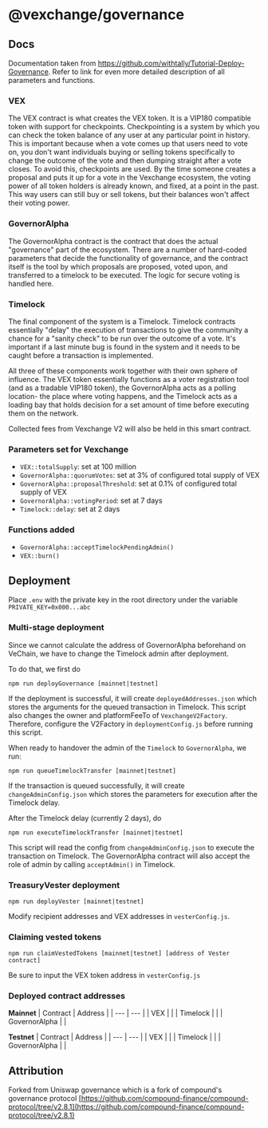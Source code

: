 # @vexchange/governance

## Docs 

Documentation taken from https://github.com/withtally/Tutorial-Deploy-Governance. Refer to link for even more detailed description of all parameters and functions.

### **VEX**

The VEX contract is what creates the VEX token. It is a VIP180 compatible token with support for checkpoints. Checkpointing is a system by which you can check the token balance of any user at any particular point in history. This is important because when a vote comes up that users need to vote on, you don't want individuals buying or selling tokens specifically to change the outcome of the vote and then dumping straight after a vote closes. To avoid this, checkpoints are used. By the time someone creates a proposal and puts it up for a vote in the Vexchange ecosystem, the voting power of all token holders is already known, and fixed, at a point in the past. This way users can still buy or sell tokens, but their balances won't affect their voting power. 

### **GovernorAlpha**

The GovernorAlpha contract is the contract that does the actual "governance" part of the ecosystem. There are a number of hard-coded parameters that decide the functionality of governance, and the contract itself is the tool by which proposals are proposed, voted upon, and transferred to a timelock to be executed. The logic for secure voting is handled here. 

### **Timelock**

The final component of the system is a Timelock. Timelock contracts essentially "delay" the execution of transactions to give the community a chance for a "sanity check" to be run over the outcome of a vote. It's important if a last minute bug is found in the system and it needs to be caught before a transaction is implemented.

All three of these components work together with their own sphere of influence. The VEX token essentially functions as a voter registration tool (and as a tradable VIP180 token), the GovernorAlpha acts as a polling location- the place where voting happens, and the Timelock acts as a loading bay that holds decision for a set amount of time before executing them on the network. 

Collected fees from Vexchange V2 will also be held in this smart contract. 

### Parameters set for Vexchange

- `VEX::totalSupply`: set at 100 million
- `GovernorAlpha::quorumVotes`: set at 3% of configured total supply of VEX
- `GovernorAlpha::proposalThreshold`: set at 0.1% of configured total supply of VEX
- `GovernorAlpha::votingPeriod`: set at 7 days
- `Timelock::delay`: set at 2 days

### Functions added 

- `GovernorAlpha::acceptTimelockPendingAdmin()`
- `VEX::burn()`

## Deployment

Place `.env` with the private key in the root directory under the variable `PRIVATE_KEY=0x000...abc`

### Multi-stage deployment

Since we cannot calculate the address of GovernorAlpha beforehand on VeChain, we have to change the Timelock admin after deployment. 

To do that, we first do 
```
npm run deployGovernance [mainnet|testnet]
```
If the deployment is successful, it will create `deployedAddresses.json` which stores the arguments for the queued transaction in Timelock. This script also changes the owner and platformFeeTo of `VexchangeV2Factory`. Therefore, configure the V2Factory in `deploymentConfig.js` before running this script.

When ready to handover the admin of the `Timelock` to `GovernorAlpha`, we run:

```
npm run queueTimelockTransfer [mainnet|testnet]
```
If the transaction is queued successfully, it will create `changeAdminConfig.json` which stores the parameters for execution after the Timelock delay. 


After the Timelock delay (currently 2 days), do 
```
npm run executeTimelockTransfer [mainnet|testnet]
```
This script will read the config from `changeAdminConfig.json` to execute the transaction on Timelock. The GovernorAlpha contract will also accept the role of admin by calling `acceptAdmin()` in Timelock. 

### TreasuryVester deployment
```
npm run deployVester [mainnet|testnet]
```

Modify recipient addresses and VEX addresses in `vesterConfig.js`.


### Claiming vested tokens
```
npm run claimVestedTokens [mainnet|testnet] [address of Vester contract]
```

Be sure to input the VEX token address in `vesterConfig.js`

### Deployed contract addresses 

**Mainnet**
| Contract       | Address                             |
| ---            | ---                                 |
| VEX            |                                     |
| Timelock       |                                     |
| GovernorAlpha  |                                     |


**Testnet**
| Contract       | Address                             |
| ---            | ---                                 |
| VEX            |                                     |
| Timelock       |                                     |
| GovernorAlpha  |                                     |

## Attribution

Forked from Uniswap governance which is a fork of compound's governance protocol
[https://github.com/compound-finance/compound-protocol/tree/v2.8.1](https://github.com/compound-finance/compound-protocol/tree/v2.8.1)
